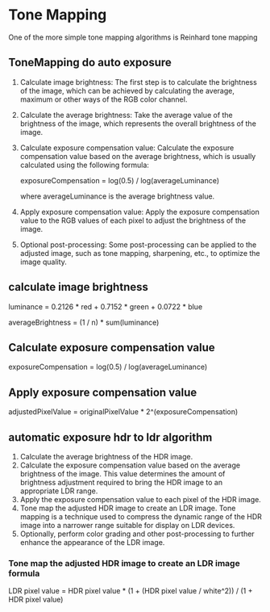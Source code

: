 # Tone Mapping


One of the more simple tone mapping algorithms is Reinhard tone mapping 

## ToneMapping do auto exposure

1. Calculate image brightness: The first step is to calculate the brightness of the image, which can be achieved by calculating the average, maximum or other ways of the RGB color channel.

2. Calculate the average brightness: Take the average value of the brightness of the image, which represents the overall brightness of the image.

3. Calculate exposure compensation value: Calculate the exposure compensation value based on the average brightness, which is usually calculated using the following formula:

   exposureCompensation = log(0.5) / log(averageLuminance)

   where averageLuminance is the average brightness value.

4. Apply exposure compensation value: Apply the exposure compensation value to the RGB values of each pixel to adjust the brightness of the image.

5. Optional post-processing: Some post-processing can be applied to the adjusted image, such as tone mapping, sharpening, etc., to optimize the image quality.

## calculate image brightness

luminance = 0.2126 * red + 0.7152 * green + 0.0722 * blue

averageBrightness = (1 / n) * sum(luminance)

## Calculate exposure compensation value

exposureCompensation = log(0.5) / log(averageLuminance)

## Apply exposure compensation value

adjustedPixelValue = originalPixelValue * 2^(exposureCompensation)



##  automatic exposure hdr to ldr algorithm

1. Calculate the average brightness of the HDR image.
2. Calculate the exposure compensation value based on the average brightness of the image. This value determines the amount of brightness adjustment required to bring the HDR image to an appropriate LDR range.
3. Apply the exposure compensation value to each pixel of the HDR image.
4. Tone map the adjusted HDR image to create an LDR image. Tone mapping is a technique used to compress the dynamic range of the HDR image into a narrower range suitable for display on LDR devices.
5. Optionally, perform color grading and other post-processing to further enhance the appearance of the LDR image.

### Tone map the adjusted HDR image to create an LDR image formula

LDR pixel value = HDR pixel value * (1 + (HDR pixel value / white^2)) / (1 + HDR pixel value)

